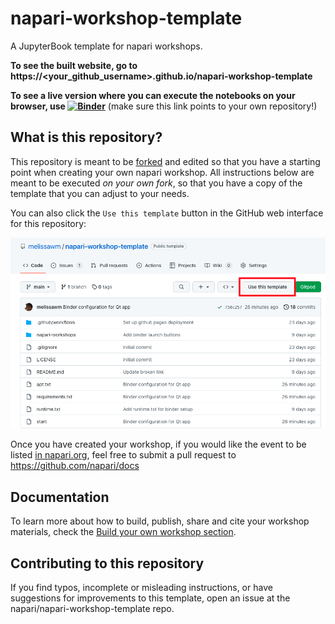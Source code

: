 # napari-workshop-template

A JupyterBook template for napari workshops.

**To see the built website, go to https://<your_github_username>.github.io/napari-workshop-template**

**To see a live version where you can execute the notebooks on your browser, use [![Binder](https://mybinder.org/badge_logo.svg)](https://mybinder.org/v2/gh/napari/napari-workshop-template/main)** (make sure this link points to your own repository!)

## What is this repository?

This repository is meant to be [forked](https://docs.github.com/en/get-started/quickstart/fork-a-repo) and edited so that you have a starting point when creating your own napari workshop. All instructions below are meant to be executed _on your own fork_, so that you have a copy of the template that you can adjust to your needs.

You can also click the `Use this template` button in the GitHub web interface for this repository:

![Use this template button on GitHub interface](napari-workshops/docs/images/00-template.png)

Once you have created your workshop, if you would like the event to be listed [in napari.org](https://napari.org/stable/further-resources/napari-workshops.html), feel free to submit a pull request to https://github.com/napari/docs

## Documentation

To learn more about how to build, publish, share and cite your workshop materials, check the [Build your own workshop section](https://napari.github.io/napari-workshop-template/docs/build_your_workshop.html).

## Contributing to this repository

If you find typos, incomplete or misleading instructions, or have suggestions for improvements to this template, open an issue at the napari/napari-workshop-template repo.
